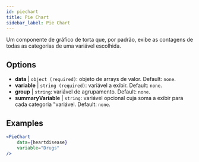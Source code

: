 ```yaml
---
id: piechart
title: Pie Chart
sidebar_label: Pie Chart
---
```


Um componente de gráfico de torta que, por padrão, exibe as contagens de todas as categorias de uma variável escolhida.

## Options

* __data__ | `object (required)`: objeto de arrays de valor. Default: `none`.
* __variable__ | `string (required)`: variável a exibir. Default: `none`.
* __group__ | `string`: variável de agrupamento. Default: `none`.
* __summaryVariable__ | `string`: variável opcional cuja soma a exibir para cada categoria "variável. Default: `none`.


## Examples

```jsx live
<PieChart 
    data={heartdisease} 
    variable="Drugs"
/>
```

